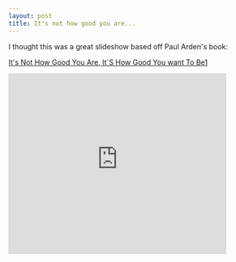 ```yaml
---
layout: post
title: It's not how good you are...
---
```


I thought this was a great slideshow based off Paul Arden's book:

[It's Not How Good You Are, It´S How Good You want To Be1](http://www.slideshare.net/ppferreira/its-not-how-good-you-are-its-how-good-youwant-to-be1 "It´S Not How Good You Are, It´S How Good Youwant To Be1")

<iframe src="http://www.slideshare.net/slideshow/embed_code/482145" width="427" height="356" frameborder="0" marginwidth="0" marginheight="0" scrolling="no" style="border:1px solid #CCC;border-width:1px 1px 0;margin-bottom:5px" allowfullscreen> </iframe>
